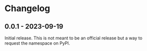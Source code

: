 # Changelog

## 0.0.1 - 2023-09-19

Initial release. This is not meant to be an official release but a way to request the namespace on PyPI.
